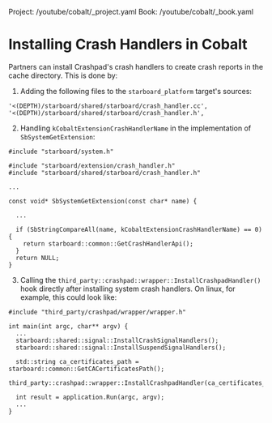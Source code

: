Project: /youtube/cobalt/_project.yaml
Book: /youtube/cobalt/_book.yaml

# Installing Crash Handlers in Cobalt

Partners can install Crashpad's crash handlers to create crash reports in the
cache directory. This is done by:

1. Adding the following files to the `starboard_platform` target's sources:

```
'<(DEPTH)/starboard/shared/starboard/crash_handler.cc',
'<(DEPTH)/starboard/shared/starboard/crash_handler.h',
```

2. Handling `kCobaltExtensionCrashHandlerName` in the implementation of
`SbSystemGetExtension`:

```
#include "starboard/system.h"

#include "starboard/extension/crash_handler.h"
#include "starboard/shared/starboard/crash_handler.h"

...

const void* SbSystemGetExtension(const char* name) {

  ...

  if (SbStringCompareAll(name, kCobaltExtensionCrashHandlerName) == 0) {
    return starboard::common::GetCrashHandlerApi();
  }
  return NULL;
}
```

3. Calling the `third_party::crashpad::wrapper::InstallCrashpadHandler()` hook
directly after installing system crash handlers. On linux, for example, this
could look like:

```
#include "third_party/crashpad/wrapper/wrapper.h"

int main(int argc, char** argv) {
  ...
  starboard::shared::signal::InstallCrashSignalHandlers();
  starboard::shared::signal::InstallSuspendSignalHandlers();

  std::string ca_certificates_path = starboard::common::GetCACertificatesPath();
  third_party::crashpad::wrapper::InstallCrashpadHandler(ca_certificates_path);

  int result = application.Run(argc, argv);
  ...
}
```
